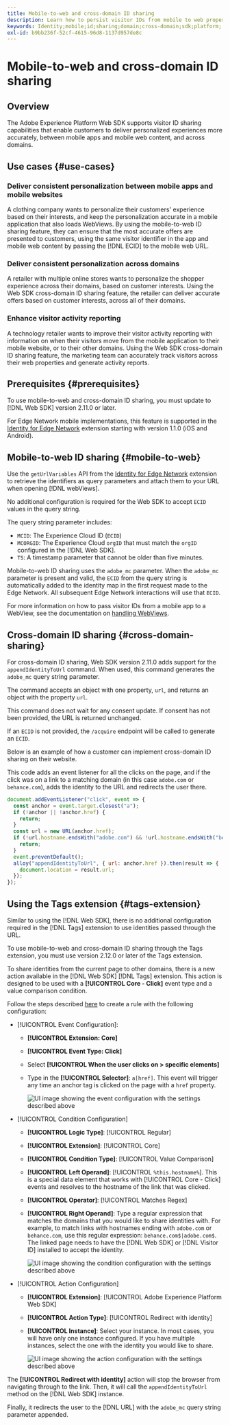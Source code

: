 ```yaml
---
title: Mobile-to-web and cross-domain ID sharing
description: Learn how to persist visitor IDs from mobile to web properties and across domains
keywords: Identity;mobile;id;sharing;domain;cross-domain;sdk;platform;
exl-id: b9bb236f-52cf-4615-96d8-1137d957de8c
---
```

# Mobile-to-web and cross-domain ID sharing

## Overview

The Adobe Experience Platform Web SDK supports visitor ID sharing capabilities that enable customers to deliver personalized experiences more accurately, between mobile apps and mobile web content, and across domains.

## Use cases {#use-cases}

### Deliver consistent personalization between mobile apps and mobile websites

A clothing company wants to personalize their customers' experience based on their interests, and keep the personalization accurate in a mobile application that also loads WebViews. By using the mobile-to-web ID sharing feature, they can ensure that the most accurate offers are presented to customers, using the same visitor identifier in the app and mobile web content by passing the [!DNL ECID] to the mobile web URL.

### Deliver consistent personalization across domains

A retailer with multiple online stores wants to personalize the shopper experience across their domains, based on customer interests. Using the Web SDK cross-domain ID sharing feature, the retailer can deliver accurate offers based on customer interests, across all of their domains.

### Enhance visitor activity reporting

A technology retailer wants to improve their visitor activity reporting with information on when their visitors move from the mobile application to their mobile website, or to their other domains. Using the Web SDK cross-domain ID sharing feature, the marketing team can accurately track visitors across their web properties and generate activity reports.

## Prerequisites {#prerequisites}

To use mobile-to-web and cross-domain ID sharing, you must update to [!DNL Web SDK] version 2.11.0 or later.

For Edge Network mobile implementations, this feature is supported in the [Identity for Edge Network](https://aep-sdks.gitbook.io/docs/foundation-extensions/identity-for-edge-network) extension starting with version 1.1.0 (iOS and Android).

## Mobile-to-web ID sharing {#mobile-to-web}

Use the `getUrlVariables` API from the [Identity for Edge Network](https://aep-sdks.gitbook.io/docs/foundation-extensions/identity-for-edge-network/api-reference#geturlvariables) extension to retrieve the identifiers as query parameters and attach them to your URL when opening [!DNL webViews].

No additional configuration is required for the Web SDK to accept `ECID` values in the query string. 

The query string parameter includes:

* `MCID`: The Experience Cloud ID (`ECID`)
* `MCORGID`: The Experience Cloud `orgID` that must match the `orgID` configured in the [!DNL Web SDK].
* `TS`: A timestamp parameter that cannot be older than five minutes.


Mobile-to-web ID sharing uses the `adobe_mc` parameter. When the `adobe_mc` parameter is present and valid, the `ECID` from the query string is automatically added to the identity map in the first request made to the Edge Network. All subsequent Edge Network interactions will use that `ECID`.

For more information on how to pass visitor IDs from a mobile app to a WebView, see the documentation on [handling WebViews](https://experienceleague.adobe.com/docs/platform-learn/implement-mobile-sdk/app-implementation/web-views.html#implementation).

## Cross-domain ID sharing {#cross-domain-sharing}

For cross-domain ID sharing, Web SDK version 2.11.0 adds support for the `appendIdentityToUrl` command. When used, this command generates the `adobe_mc` query string parameter.

The command accepts an object with one property, `url`, and returns an object with the property `url`.

This command does not wait for any consent update. If consent has not been provided, the URL is returned unchanged.

If an `ECID` is not provided, the `/acquire` endpoint will be called to generate an `ECID`.

Below is an example of how a customer can implement cross-domain ID sharing on their website. 

This code adds an event listener for all the clicks on the page, and if the click was on a link to a matching domain (in this case `adobe.com` or `behance.com`), adds the identity to the URL and redirects the user there.

```js
document.addEventListener("click", event => {
  const anchor = event.target.closest("a");
  if (!anchor || !anchor.href) {
    return;
  }
  const url = new URL(anchor.href);
  if (!url.hostname.endsWith("adobe.com") && !url.hostname.endsWith("behance.com")) {
    return;
  }
  event.preventDefault();
  alloy("appendIdentityToUrl", { url: anchor.href }).then(result => {
    document.location = result.url;
  });
});
```

## Using the Tags extension {#tags-extension}

Similar to using the [!DNL Web SDK], there is no additional configuration required in the [!DNL Tags] extension to use identities passed through the URL.

To use mobile-to-web and cross-domain ID sharing through the Tags extension, you must use version 2.12.0 or later of the Tags extension.

To share identities from the current page to other domains, there is a  new action available in the [!DNL Web SDK] [!DNL Tags] extension. This action is designed to be used with a **[!UICONTROL Core - Click]** event type and a value comparison condition.

Follow the steps described [here](../../tags/ui/managing-resources/rules.md) to create a rule with the following configuration:

* [!UICONTROL Event Configuration]:
  * **[!UICONTROL Extension: Core]**
  * **[!UICONTROL Event Type: Click]**
  * Select **[!UICONTROL When the user clicks on > specific elements]**
  * Type in the **[!UICONTROL Selector]**: `a[href]`. This event will trigger any time an anchor tag is clicked on the page with a `href` property.

    ![UI image showing the event configuration with the settings described above](assets/id-sharing-event-configuration.png)

* [!UICONTROL Condition Configuration]
  * **[!UICONTROL Logic Type]**: [!UICONTROL Regular]
  * **[!UICONTROL Extension]**: [!UICONTROL Core]
  * **[!UICONTROL Condition Type]**: [!UICONTROL Value Comparison]
  * **[!UICONTROL Left Operand]**: [!UICONTROL `%this.hostname%`]. This is a special data element that works with [!UICONTROL Core - Click] events and resolves to the hostname of the link that was clicked. 
  * **[!UICONTROL Operator]**: [!UICONTROL Matches Regex]
  * **[!UICONTROL Right Operand]**: Type a regular expression that matches the domains that you would like to share identities with. For example, to match links with hostnames ending with `adobe.com` or `behance.com`, use this regular expression: `behance.com$|adobe.com$`. The linked page needs to have the [!DNL Web SDK] or [!DNL Visitor ID] installed to accept the identity.

    ![UI image showing the condition configuration with the settings described above](assets/id-sharing-condition-configuration.png)

* [!UICONTROL Action Configuration]
  * **[!UICONTROL Extension]**: [!UICONTROL Adobe Experience Platform Web SDK]
  * **[!UICONTROL Action Type]**: [!UICONTROL Redirect with identity]
  * **[!UICONTROL Instance]**: Select your instance. In most cases, you will have only one instance configured. If you have multiple instances, select the one with the identity you would like to share.

    ![UI image showing the action configuration with the settings described above](assets/id-sharing-action-configuration.png)

The **[!UICONTROL Redirect with identity]** action will stop the browser from navigating through to the link. Then, it will call the `appendIdentityToUrl` method on the [!DNL Web SDK] instance.

Finally, it redirects the user to the [!DNL URL] with the `adobe_mc` query string parameter appended.
